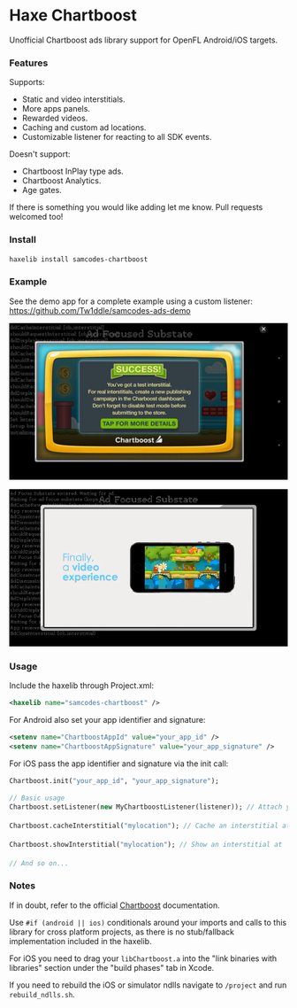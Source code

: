 # Haxe Chartboost

Unofficial Chartboost ads library support for OpenFL Android/iOS targets.

### Features ###

Supports:
* Static and video interstitials.
* More apps panels.
* Rewarded videos.
* Caching and custom ad locations.
* Customizable listener for reacting to all SDK events.

Doesn't support:
* Chartboost InPlay type ads.
* Chartboost Analytics.
* Age gates.

If there is something you would like adding let me know. Pull requests welcomed too!

### Install ###

```bash
haxelib install samcodes-chartboost
```

### Example ###

See the demo app for a complete example using a custom listener: https://github.com/Tw1ddle/samcodes-ads-demo

![Screenshot of demo app](https://github.com/Tw1ddle/samcodes-ads-demo/blob/master/screenshots/chartboost-interstitial.png?raw=true "Demo app")

![Screenshot of demo app](https://github.com/Tw1ddle/samcodes-ads-demo/blob/master/screenshots/chartboost-video.png?raw=true "Demo app")

### Usage ###

Include the haxelib through Project.xml:
```xml
<haxelib name="samcodes-chartboost" />
```

For Android also set your app identifier and signature:
```xml
<setenv name="ChartboostAppId" value="your_app_id" />
<setenv name="ChartboostAppSignature" value="your_app_signature" />
```
For iOS pass the app identifier and signature via the init call:
```haxe
Chartboost.init("your_app_id", "your_app_signature");
```

```haxe
// Basic usage
Chartboost.setListener(new MyChartboostListener(listener)); // Attach your own extended ChartboostListener to handle/respond to SDK events like 'shouldDisplayInterstitial', 'didDismissInterstitial' etc.

Chartboost.cacheInterstitial("mylocation"); // Cache an interstitial at 'mylocation'. Locations are added to the Chartboost dashboard automatically.

Chartboost.showInterstitial("mylocation"); // Show an interstitial at 'mylocation'. Will display faster if previously cached (check Chartboost.hasInterstitial()).

// And so on...
```

### Notes ###

If in doubt, refer to the official [Chartboost](https://www.chartboost.com/) documentation.

Use ```#if (android || ios)``` conditionals around your imports and calls to this library for cross platform projects, as there is no stub/fallback implementation included in the haxelib.

For iOS you need to drag your ```libChartboost.a``` into the "link binaries with libraries" section under the "build phases" tab in Xcode.

If you need to rebuild the iOS or simulator ndlls navigate to ```/project``` and run ```rebuild_ndlls.sh```.